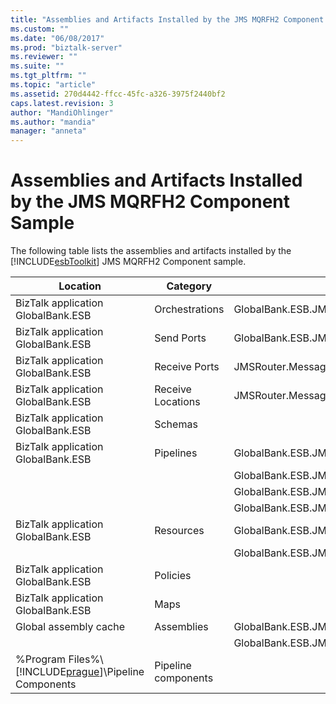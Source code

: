 ```yaml
---
title: "Assemblies and Artifacts Installed by the JMS MQRFH2 Component Sample | Microsoft Docs"
ms.custom: ""
ms.date: "06/08/2017"
ms.prod: "biztalk-server"
ms.reviewer: ""
ms.suite: ""
ms.tgt_pltfrm: ""
ms.topic: "article"
ms.assetid: 270d4442-ffcc-45fc-a326-3975f2440bf2
caps.latest.revision: 3
author: "MandiOhlinger"
ms.author: "mandia"
manager: "anneta"
---
```

# Assemblies and Artifacts Installed by the JMS MQRFH2 Component Sample
The following table lists the assemblies and artifacts installed by the [!INCLUDE[esbToolkit](../includes/esbtoolkit-md.md)] JMS MQRFH2 Component sample.  
  
|Location|Category|Name and version of the component|  
|--------------|--------------|---------------------------------------|  
|BizTalk application GlobalBank.ESB|Orchestrations|GlobalBank.ESB.JMS.Processes.JMSRouter|  
|BizTalk application GlobalBank.ESB|Send Ports|GlobalBank.ESB.JMS.Processes_1.0.0.0_GlobalBank.ESB.JMS.Processes.JMSRouter_DestinationProcessing_c2c8b2b87f54180a|  
|BizTalk application GlobalBank.ESB|Receive Ports|JMSRouter.MessageProcessing|  
|BizTalk application GlobalBank.ESB|Receive Locations|JMSRouter.MessageProcessing_MQS|  
|BizTalk application GlobalBank.ESB|Schemas||  
|BizTalk application GlobalBank.ESB|Pipelines|GlobalBank.ESB.JMS.Pipelines.JMS_PassthroughReceive Version 1.0.0.0|  
|||GlobalBank.ESB.JMS.Pipelines.JMS_PassthroughSend Version 1.0.0.0|  
|||GlobalBank.ESB.JMS.Pipelines.JMS_XMLReceive Version 1.0.0.0|  
|||GlobalBank.ESB.JMS.Pipelines.JMS_XMLSend Version 1.0.0.0|  
|BizTalk application GlobalBank.ESB|Resources|GlobalBank.ESB.JMS.Pipelines Version 1.0.0.0|  
|||GlobalBank.ESB.JMS.Processes Version 1.0.0.0|  
|BizTalk application GlobalBank.ESB|Policies||  
|BizTalk application GlobalBank.ESB|Maps||  
|Global assembly cache|Assemblies|GlobalBank.ESB.JMS.Pipelines Version 1.0.0.0|  
|||GlobalBank.ESB.JMS.Processes Version 1.0.0.0|  
|%Program Files%\\[!INCLUDE[prague](../includes/prague-md.md)]\Pipeline Components|Pipeline components||